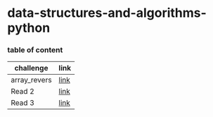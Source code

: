 # data-structures-and-algorithms-python


### table of content


| challenge | link |
| -----------  | ------    |
| array_revers        | [link](https://github.com/majdalkilany/data-structures-and-algorithms-python/blob/master/data-structures-and-algorithms-python/data_structures_and_algorithms/assets/WhatsApp%20Image%202020-08-16%20at%2010.12.41%20PM.jpeg)  |
| Read 2         | [link]()  |
| Read 3         | [link]()  |
